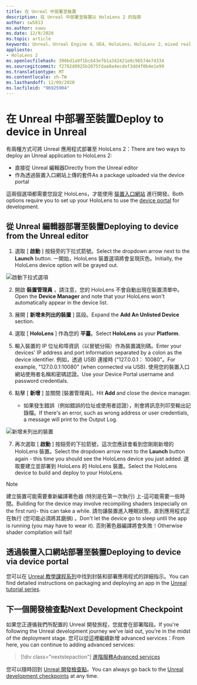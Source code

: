 ```yaml
---
title: 在 Unreal 中部署至裝置
description: 在 Unreal 中部署至裝置以 HoloLens 2 的指南
author: sw5813
ms.author: suwu
ms.date: 12/9/2020
ms.topic: article
keywords: Unreal、Unreal Engine 4、UE4、HoloLens、HoloLens 2、mixed reality、部署至裝置、電腦、檔、混合現實耳機、windows mixed reality 耳機、虛擬實境耳機
appliesto:
- HoloLens 2
ms.openlocfilehash: 390bd1a9f1bc643efb1a342421e8c96574e74334
ms.sourcegitcommit: f2782d0925b2075fdaa0a4ecdef3dd4f0b4e1e99
ms.translationtype: MT
ms.contentlocale: zh-TW
ms.lasthandoff: 12/09/2020
ms.locfileid: "96925904"
---
```

# <a name="deploy-to-device-in-unreal"></a><span data-ttu-id="7f453-104">在 Unreal 中部署至裝置</span><span class="sxs-lookup"><span data-stu-id="7f453-104">Deploy to device in Unreal</span></span>

<span data-ttu-id="7f453-105">有兩種方式可將 Unreal 應用程式部署至 HoloLens 2：</span><span class="sxs-lookup"><span data-stu-id="7f453-105">There are two ways to deploy an Unreal application to HoloLens 2:</span></span>
* <span data-ttu-id="7f453-106">直接從 Unreal 編輯器</span><span class="sxs-lookup"><span data-stu-id="7f453-106">Directly from the Unreal editor</span></span>
* <span data-ttu-id="7f453-107">作為透過裝置入口網站上傳的套件</span><span class="sxs-lookup"><span data-stu-id="7f453-107">As a package uploaded via the device portal</span></span>

<span data-ttu-id="7f453-108">這兩個選項都需要您設定 HoloLens，才能使用 [裝置入口網站](../platform-capabilities-and-apis/using-the-windows-device-portal.md) 進行開發。</span><span class="sxs-lookup"><span data-stu-id="7f453-108">Both options require you to set up your HoloLens to use the [device portal](../platform-capabilities-and-apis/using-the-windows-device-portal.md) for development.</span></span>

## <a name="deploying-to-device-from-the-unreal-editor"></a><span data-ttu-id="7f453-109">從 Unreal 編輯器部署至裝置</span><span class="sxs-lookup"><span data-stu-id="7f453-109">Deploying to device from the Unreal editor</span></span>

1. <span data-ttu-id="7f453-110">選取 [ **啟動** ] 按鈕旁的下拉式箭號。</span><span class="sxs-lookup"><span data-stu-id="7f453-110">Select the dropdown arrow next to the **Launch** button.</span></span> <span data-ttu-id="7f453-111">一開始，HoloLens 裝置選項將會呈現灰色。</span><span class="sxs-lookup"><span data-stu-id="7f453-111">Initially, the HoloLens device option will be grayed out.</span></span>

![啟動下拉式選項](images/unreal/launch-dropdown.png)

2. <span data-ttu-id="7f453-113">開啟 **裝置管理員** ，請注意，您的 HoloLens 不會自動出現在裝置清單中。</span><span class="sxs-lookup"><span data-stu-id="7f453-113">Open the **Device Manager** and note that your HoloLens won't automatically appear in the device list.</span></span>

3. <span data-ttu-id="7f453-114">展開 [ **新增未列出的裝置** ] 區段。</span><span class="sxs-lookup"><span data-stu-id="7f453-114">Expand the **Add An Unlisted Device** section.</span></span>

4. <span data-ttu-id="7f453-115">選取 [ **HoloLens** ] 作為您的 **平臺**。</span><span class="sxs-lookup"><span data-stu-id="7f453-115">Select **HoloLens** as your **Platform**.</span></span>

5. <span data-ttu-id="7f453-116">輸入裝置的 IP 位址和埠資訊（以冒號分隔）作為裝置識別碼。</span><span class="sxs-lookup"><span data-stu-id="7f453-116">Enter your devices' IP address and port information separated by a colon as the device identifier.</span></span> <span data-ttu-id="7f453-117">例如，透過 USB) 連接時 ("127.0.0.1： 10080"。</span><span class="sxs-lookup"><span data-stu-id="7f453-117">For example, "127.0.0.1:10080" (when connected via USB).</span></span> <span data-ttu-id="7f453-118">使用您的裝置入口網站使用者名稱和密碼認證。</span><span class="sxs-lookup"><span data-stu-id="7f453-118">Use your Device Portal username and password credentials.</span></span>

6. <span data-ttu-id="7f453-119">點擊 [ **新增** ] 並關閉 [裝置管理員]。</span><span class="sxs-lookup"><span data-stu-id="7f453-119">Hit **Add** and close the device manager.</span></span>
    * <span data-ttu-id="7f453-120">如果發生錯誤（例如錯誤的位址或使用者認證），則會將訊息列印至輸出記錄檔。</span><span class="sxs-lookup"><span data-stu-id="7f453-120">If there's an error, such as wrong address or user credentials, a message will print to the Output Log.</span></span>

![新增未列出的裝置](images/unreal/add-unlisted-device.png)

7. <span data-ttu-id="7f453-122">再次選取 [ **啟動** ] 按鈕旁的下拉箭號，這次您應該會看到您剛剛新增的 HoloLens 裝置。</span><span class="sxs-lookup"><span data-stu-id="7f453-122">Select the dropdown arrow next to the **Launch** button again - this time you should see the HoloLens device you just added.</span></span> <span data-ttu-id="7f453-123">選取要建立並部署到 HoloLens 的 HoloLens 裝置。</span><span class="sxs-lookup"><span data-stu-id="7f453-123">Select the HoloLens device to build and deploy to your HoloLens.</span></span>

>[!NOTE]
><span data-ttu-id="7f453-124">建立裝置可能需要重新編譯著色器 (特別是在第一次執行) 上-這可能需要一些時間。</span><span class="sxs-lookup"><span data-stu-id="7f453-124">Building for the device may involve recompiling shaders (especially on the first run)- this can take a while.</span></span> <span data-ttu-id="7f453-125">請勿讓裝置進入睡眠狀態，直到應用程式正在執行 (您可能必須將其磨損) 。</span><span class="sxs-lookup"><span data-stu-id="7f453-125">Don't let the device go to sleep until the app is running (you may have to wear it).</span></span> <span data-ttu-id="7f453-126">否則著色器編譯將會失敗！</span><span class="sxs-lookup"><span data-stu-id="7f453-126">Otherwise shader compilation will fail!</span></span>

## <a name="deploying-to-device-via-device-portal"></a><span data-ttu-id="7f453-127">透過裝置入口網站部署至裝置</span><span class="sxs-lookup"><span data-stu-id="7f453-127">Deploying to device via device portal</span></span>

<span data-ttu-id="7f453-128">您可以在 [Unreal 教學課程系列](tutorials/unreal-uxt-ch6.md#packaging-and-deploying-the-app-via-device-portal)中找到封裝和部署應用程式的詳細指示。</span><span class="sxs-lookup"><span data-stu-id="7f453-128">You can find detailed instructions on packaging and deploying an app in the [Unreal tutorial series](tutorials/unreal-uxt-ch6.md#packaging-and-deploying-the-app-via-device-portal).</span></span>

## <a name="next-development-checkpoint"></a><span data-ttu-id="7f453-129">下一個開發檢查點</span><span class="sxs-lookup"><span data-stu-id="7f453-129">Next Development Checkpoint</span></span>

<span data-ttu-id="7f453-130">如果您正遵循我們所配置的 Unreal 開發旅程，您就會在部署階段。</span><span class="sxs-lookup"><span data-stu-id="7f453-130">If you're following the Unreal development journey we've laid out, you're in the midst of the deployment stage.</span></span> <span data-ttu-id="7f453-131">您可以從這裡繼續新增 advanced services：</span><span class="sxs-lookup"><span data-stu-id="7f453-131">From here, you can continue to adding advanced services:</span></span>

> [!div class="nextstepaction"]
> [<span data-ttu-id="7f453-132">進階服務</span><span class="sxs-lookup"><span data-stu-id="7f453-132">Advanced services</span></span>](unreal-development-overview.md#5-adding-services)

<span data-ttu-id="7f453-133">您可以隨時回到 [Unreal 開發檢查點](unreal-development-overview.md#4-streaming-and-deploying-to-a-device)。</span><span class="sxs-lookup"><span data-stu-id="7f453-133">You can always go back to the [Unreal development checkpoints](unreal-development-overview.md#4-streaming-and-deploying-to-a-device) at any time.</span></span>

